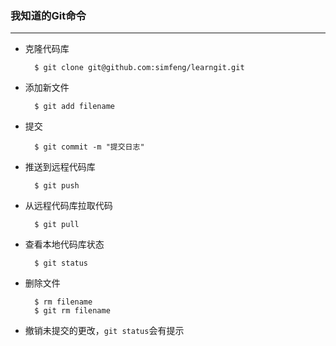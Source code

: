 ### 我知道的Git命令
----  

- 克隆代码库  

        $ git clone git@github.com:simfeng/learngit.git
        
- 添加新文件

        $ git add filename
      
- 提交   

        $ git commit -m "提交日志"

- 推送到远程代码库
    
        $ git push

- 从远程代码库拉取代码

        $ git pull
        
- 查看本地代码库状态

        $ git status
        
- 删除文件  
   
        $ rm filename          
        $ git rm filename
       
- 撤销未提交的更改，`git status`会有提示